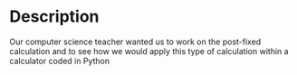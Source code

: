 # Description
Our computer science teacher wanted us to work on the post-fixed calculation and to see how we would apply this type of calculation within a calculator coded in Python
